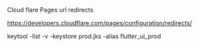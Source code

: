 Cloud flare Pages url redirects

https://developers.cloudflare.com/pages/configuration/redirects/


keytool -list -v -keystore prod.jks -alias flutter_ui_prod